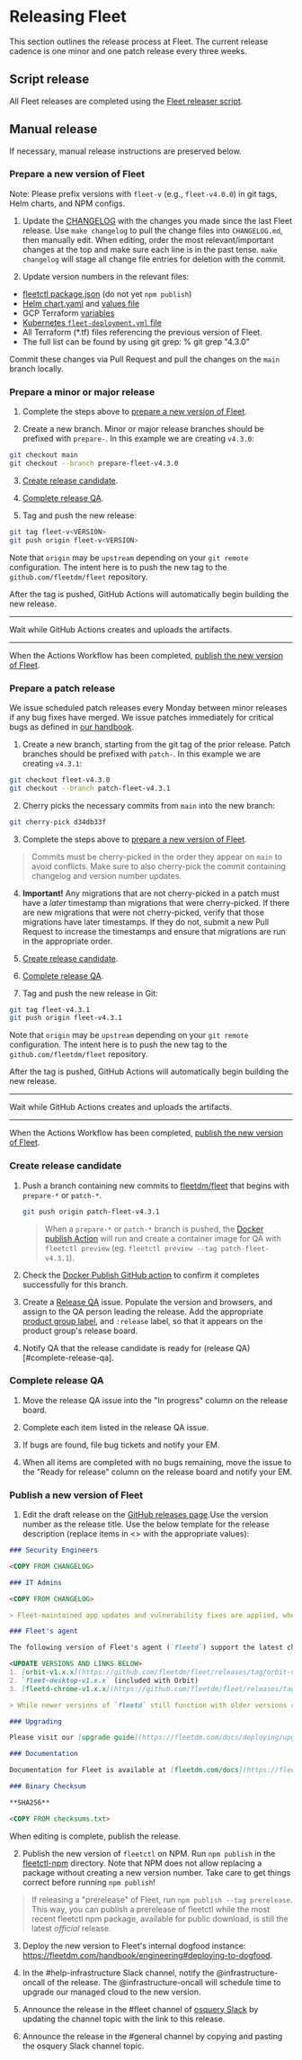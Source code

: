 # Releasing Fleet

This section outlines the release process at Fleet. The current release cadence is one minor and one patch release every three weeks.

## Script release

All Fleet releases are completed using the [Fleet releaser script](https://github.com/fleetdm/fleet/blob/main/tools/release/README.md).

## Manual release

If necessary, manual release instructions are preserved below. 

### Prepare a new version of Fleet

Note: Please prefix versions with `fleet-v` (e.g., `fleet-v4.0.0`) in git tags, Helm charts, and NPM configs.

1. Update the [CHANGELOG](https://github.com/fleetdm/fleet/blob/main/CHANGELOG.md) with the changes you made since the last Fleet release. Use `make changelog` to pull the change files into `CHANGELOG.md`, then manually edit. When editing, order the most relevant/important changes at the top and make sure each line is in the past tense. `make changelog` will stage all change file entries for deletion with the commit.

2. Update version numbers in the relevant files:

- [fleetctl package.json](https://github.com/fleetdm/fleet/blob/main/tools/fleetctl-npm/package.json) (do not yet `npm publish`)
- [Helm chart.yaml](https://github.com/fleetdm/fleet/blob/main/charts/fleet/Chart.yaml) and [values file](https://github.com/fleetdm/fleet/blob/main/charts/fleet/values.yaml)
- GCP Terraform [variables](https://github.com/fleetdm/fleet/blob/main/infrastructure/dogfood/terraform/gcp/variables.tf)
- [Kubernetes `fleet-deployment.yml` file](https://github.com/fleetdm/fleet/blob/main/docs/Deploy/kubernetes/fleet-deployment.yml)
- All Terraform (*.tf) files referencing the previous version of Fleet.
- The full list can be found by using git grep:
    % git grep "4\.3\.0"

Commit these changes via Pull Request and pull the changes on the `main` branch locally.

### Prepare a minor or major release

1. Complete the steps above to [prepare a new version of Fleet](#prepare-a-new-version-of-fleet).

2. Create a new branch. Minor or major release branches should be prefixed with `prepare-`. In this example we are creating `v4.3.0`:

```sh
git checkout main
git checkout --branch prepare-fleet-v4.3.0
```

3. [Create release candidate](#create-release-candidate). 

4. [Complete release QA](#complete-release-qa). 

5. Tag and push the new release:

```sh
git tag fleet-v<VERSION>
git push origin fleet-v<VERSION>
```

Note that `origin` may be `upstream` depending on your `git remote` configuration. The intent here
is to push the new tag to the `github.com/fleetdm/fleet` repository.

After the tag is pushed, GitHub Actions will automatically begin building the new release.

***

Wait while GitHub Actions creates and uploads the artifacts.

***

When the Actions Workflow has been completed, [publish the new version of Fleet](#publish-a-new-version-of-fleet).

### Prepare a patch release

We issue scheduled patch releases every Monday between minor releases if any bug fixes have merged. We issue patches immediately for critical bugs as defined in [our handbook](https://fleetdm.com/handbook/quality#critical-bugs).

1. Create a new branch, starting from the git tag of the prior release. Patch branches should be prefixed with `patch-`. In this example we are creating `v4.3.1`:
   
```sh
git checkout fleet-v4.3.0
git checkout --branch patch-fleet-v4.3.1
```

2. Cherry picks the necessary commits from `main` into the new branch:
  
```sh
git cherry-pick d34db33f
```

3. Complete the steps above to [prepare a new version of Fleet](#prepare-a-new-version-of-fleet).

> Commits must be cherry-picked in the order they appear on `main` to avoid conflicts. Make sure to also cherry-pick the commit containing changelog and version number updates.

4. **Important!** Any migrations that are not cherry-picked in a patch must have a _later_ timestamp than migrations that were cherry-picked. If there are new migrations that were not cherry-picked, verify that those migrations have later timestamps. If they do not, submit a new Pull Request to increase the timestamps and ensure that migrations are run in the appropriate order.

5. [Create release candidate](#create-release-candidate). 

6. [Complete release QA](#complete-release-qa). 

7. Tag and push the new release in Git:
  
```sh
git tag fleet-v4.3.1
git push origin fleet-v4.3.1
```

Note that `origin` may be `upstream` depending on your `git remote` configuration. The intent here
is to push the new tag to the `github.com/fleetdm/fleet` repository.

After the tag is pushed, GitHub Actions will automatically begin building the new release.

***

Wait while GitHub Actions creates and uploads the artifacts.

***

When the Actions Workflow has been completed, [publish the new version of Fleet](#publish-a-new-version-of-fleet).

### Create release candidate

1. Push a branch containing new commits to [fleetdm/fleet](https://github.com/fleetdm/fleet) that begins with `prepare-*` or `patch-*`. 
   ```sh
   git push origin patch-fleet-v4.3.1
   ```

   > When a `prepare-*` or `patch-*` branch is pushed, the [Docker publish Action](https://github.com/fleetdm/fleet/actions/workflows/goreleaser-snapshot-fleet.yaml) will run and create a container image for QA with `fleetctl preview` (eg. `fleetctl preview --tag patch-fleet-v4.3.1`).

2. Check the [Docker Publish GitHub action](https://github.com/fleetdm/fleet/actions/workflows/goreleaser-snapshot-fleet.yaml) to confirm it completes successfully for this branch.

3. Create a [Release QA](https://github.com/fleetdm/fleet/blob/main/.github/ISSUE_TEMPLATE/release-qa.md) issue. Populate the version and browsers, and assign to the QA person leading the release. Add the appropriate [product group label](https://fleetdm.com/handbook/company/product-groups), and `:release` label, so that it appears on the product group's release board.

4. Notify QA that the release candidate is ready for (release QA)[#complete-release-qa].

### Complete release QA

1. Move the release QA issue into the "In progress" column on the release board. 

2. Complete each item listed in the release QA issue. 

3. If bugs are found, file bug tickets and notify your EM.

4. When all items are completed with no bugs remaining, move the issue to the "Ready for release" column on the release board and notify your EM.

### Publish a new version of Fleet

1. Edit the draft release on the [GitHub releases page](https://github.com/fleetdm/fleet/releases).Use the version number as the release title. Use the below template for the release description
(replace items in <> with the appropriate values):
   
```md
### Security Engineers

<COPY FROM CHANGELOG>

### IT Admins

<COPY FROM CHANGELOG>

> Fleet-maintained app updates and vulnerability fixes are applied, whether or not you upgrade.

### Fleet's agent

The following version of Fleet's agent (`fleetd`) support the latest changes to Fleet:

<UPDATE VERSIONS AND LINKS BELOW>
1. [orbit-v1.x.x](https://github.com/fleetdm/fleet/releases/tag/orbit-v1.x.x)
2. `fleet-desktop-v1.x.x` (included with Orbit)
3. [fleetd-chrome-v1.x.x](https://github.com/fleetdm/fleet/releases/tag/fleetd-chrome-v1.x.x)

> While newer versions of `fleetd` still function with older versions of the Fleet server (and vice versa), Fleet does not actively test these scenarios and some newer features won't be available.

### Upgrading

Please visit our [upgrade guide](https://fleetdm.com/docs/deploying/upgrading-fleet) for upgrade instructions.

### Documentation

Documentation for Fleet is available at [fleetdm.com/docs](https://fleetdm.com/docs).

### Binary Checksum

**SHA256**

<COPY FROM checksums.txt>
```

When editing is complete, publish the release.

2. Publish the new version of `fleetctl` on NPM. Run `npm publish` in the [fleetctl-npm](https://github.com/fleetdm/fleet/tree/main/tools/fleetctl-npm) directory. Note that NPM does not allow replacing a package without creating a new version number. Take care to get things correct before running `npm publish`!

> If releasing a "prerelease" of Fleet, run `npm publish --tag prerelease`. This way, you can publish a prerelease of fleetctl while the most recent fleetctl npm package, available for public download, is still the latest _official_ release.

3. Deploy the new version to Fleet's internal dogfood instance: https://fleetdm.com/handbook/engineering#deploying-to-dogfood.

4. In the #help-infrastructure Slack channel, notify the @infrastructure-oncall of the release. The @infrastructure-oncall will schedule time to upgrade our managed cloud to the new version.

5. Announce the release in the #fleet channel of [osquery Slack](https://fleetdm.com/slack) by updating the channel topic with the link to this release. 

6. Announce the release in the #general channel by copying and pasting the osquery Slack channel topic.
